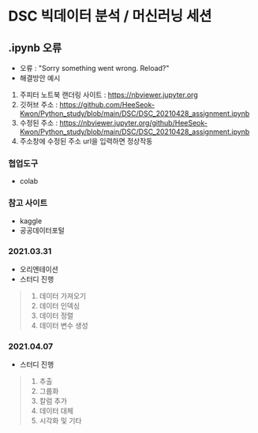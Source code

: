 # DSC 빅데이터 분석 / 머신러닝 세션

## .ipynb 오류
- 오류 : "Sorry something went wrong. Reload?"
- 해결방안 예시
1. 주피터 노트북 랜더링 사이트 : https://nbviewer.jupyter.org
2. 깃허브 주소 : https://github.com/HeeSeok-Kwon/Python_study/blob/main/DSC/DSC_20210428_assignment.ipynb
3. 수정된 주소 : https://nbviewer.jupyter.org/github/HeeSeok-Kwon/Python_study/blob/main/DSC/DSC_20210428_assignment.ipynb
4. 주소창에 수정된 주소 url을 입력하면 정상작동

### 협업도구
- colab

### 참고 사이트
- kaggle
- 공공데이터포털

### 2021.03.31
- 오리엔테이션
- 스터디 진행
>1. 데이터 가져오기
>2. 데이터 인덱싱
>3. 데이터 정렬
>4. 데이터 변수 생성 

### 2021.04.07
- 스터디 진행
>1. 추출
>2. 그룹화
>3. 칼럼 추가
>4. 데이터 대체
>5. 시각화 및 기타




